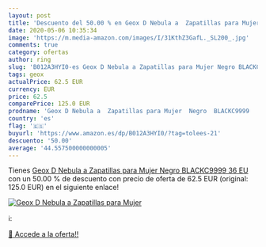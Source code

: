 ```yaml
---
layout: post
title: 'Descuento del 50.00 % en Geox D Nebula a  Zapatillas para Mujer  '
date: 2020-05-06 10:35:34
image: 'https://m.media-amazon.com/images/I/31KthZ3GafL._SL200_.jpg'
comments: true
category: ofertas
author: ring
slug: 'B012A3HYI0-es Geox D Nebula a Zapatillas para Mujer Negro BLACKC9999 36 EU'
tags: geox
actualPrice: 62.5 EUR
currency: EUR
price: 62.5
comparePrice: 125.0 EUR
prodname: 'Geox D Nebula a  Zapatillas para Mujer  Negro  BLACKC9999   36 EU'
country: 'es'
flag: '🇪🇸'
buyurl: 'https://www.amazon.es/dp/B012A3HYI0/?tag=tolees-21'
descuento: '50.00'
average: '44.557500000000005'
---
```


Tienes [Geox D Nebula a  Zapatillas para Mujer  Negro  BLACKC9999   36 EU](https://www.amazon.es/dp/B012A3HYI0/?tag=tolees-21) con un 50.00 % de descuento con precio de oferta de 62.5 EUR (original: 125.0 EUR) en el siguiente enlace!

[![Geox D Nebula a  Zapatillas para Mujer  ](https://m.media-amazon.com/images/I/31KthZ3GafL._SL200_.jpg)](https://www.amazon.es/dp/B012A3HYI0/?tag=tolees-21)

ℹ️:


[🛒 Accede a la oferta!!](https://www.amazon.es/dp/B012A3HYI0/?tag=tolees-21)
